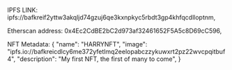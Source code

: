 IPFS LINK: ipfs://bafkreif2yttw3akqljd74gzuj6qe3kxnpkyc5rbdt3gp4khfqcdlloptnm,

Etherscan address: 0x4Ec2CdBE2bC2d973af32461652F5A5c8D69cC596,

NFT Metadata: {
  "name": "HARRYNFT",
  "image": "ipfs.io://bafkreicdlcy6me372yfetlmq2eelopabczzykuwxrt2pz22wvcpqitbuf4",
  "description": "My first NFT, the first of many to come",
}
